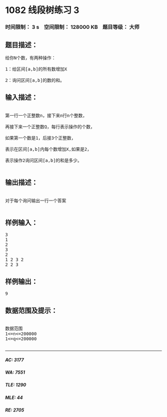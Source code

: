 # 1082 线段树练习 3   
### 时间限制： 3 s&nbsp;&nbsp;&nbsp;&nbsp;空间限制： 128000 KB&nbsp;&nbsp;&nbsp;&nbsp;题目等级： 大师  
## 题目描述：  

<pre>
给你N个数，有两种操作：
  
1：给区间[a,b]的所有数增加X
  
2：询问区间[a,b]的数的和。
</pre>
  
  
## 输入描述：  

<pre>

第一行一个正整数n，接下来n行n个整数，
 
再接下来一个正整数Q，每行表示操作的个数，
 
如果第一个数是1，后接3个正整数，
 
表示在区间[a,b]内每个数增加X,如果是2，
 
表示操作2询问区间[a,b]的和是多少。

</pre>
  
  
## 输出描述：  

<pre>

对于每个询问输出一行一个答案

</pre>
  
  
## 样例输入：  

<pre>
3
1
2
3
2
1 2 3 2
2 2 3
</pre>
  
  
## 样例输出：  

<pre>
9
</pre>
  
  
## 数据范围及提示：  

<pre>

数据范围
1<=n<=200000 
1<=q<=200000

</pre>
  
  
***  

##### AC: 3177  
##### WA: 7551  
##### TLE: 1290  
##### MLE: 44  
##### RE: 2705  
